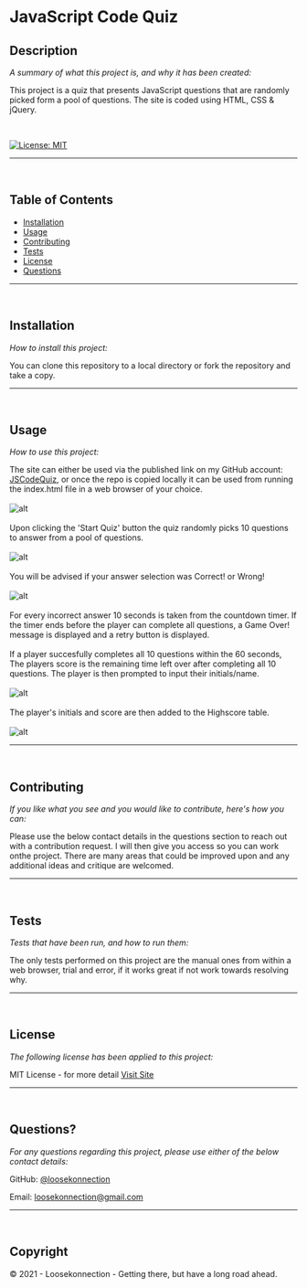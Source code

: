 
# JavaScript Code Quiz

## Description 

*A summary of what this project is, and why it has been created:*

This project is a quiz that presents JavaScript questions that are randomly picked form a pool of questions. The site is coded using HTML, CSS & jQuery.

<br>

[![License: MIT](https://img.shields.io/badge/License-MIT-yellow.svg)](https://opensource.org/licenses/MIT)

---

<br>


## Table of Contents       
   * [Installation](#installation)
   * [Usage](#usage)
   * [Contributing](#contributing)    
   * [Tests](#tests)    
   * [License](#license)
   * [Questions](#questions)
---

<br>

## Installation

*How to install this project:*

You can clone this repository to a local directory or fork the repository and take a copy.

 
---

<br>

## Usage 

*How to use this project:*

The site can either be used via the published link on my GitHub account: [JSCodeQuiz](https://loosekonnection.github.io/JSCodeQuiz), or once the repo is copied locally it can be used from running the index.html file in a web browser of your choice. <br> <br> ![alt](README_img/screenshot_01.PNG) <br> <br> Upon clicking the 'Start Quiz' button the quiz randomly picks 10 questions to answer from a pool of questions. <br> <br> ![alt](README_img/screenshot_02.PNG) <br> <br> You will be advised if your answer selection was Correct! or Wrong! <br> <br> ![alt](README_img/screenshot_03.PNG) <br> <br> For every incorrect answer 10 seconds is taken from the countdown timer. If the timer ends before the player can complete all questions, a Game Over! message is displayed and a retry button is displayed. <br> <br> If a player succesfully completes all 10 questions within the 60 seconds, The players score is the remaining time left over after completing all 10 questions. The player is then prompted to input their initials/name. <br> <br> ![alt](README_img/screenshot_05.PNG) <br> <br> The player's initials and score are then added to the Highscore table. <br> <br> ![alt](README_img/screenshot_06.PNG)


---

<br>

## Contributing

*If you like what you see and you would like to contribute, here's how you can:*

Please use the below contact details in the questions section to reach out with a contribution request. I will then give you access so you can work onthe project. There are many areas that could be improved upon and any additional ideas and critique are welcomed.

 
---

<br>

## Tests

*Tests that have been run, and how to run them:*

The only tests performed on this project are the manual ones from within a web browser, trial and error, if it works great if not work towards resolving why.


---

<br>

## License

*The following license has been applied to this project:*

MIT License - for more detail [Visit Site](https://opensource.org/licenses/MIT)


---

<br>

## Questions?

*For any questions regarding this project, please use either of the below contact details:*

GitHub: [@loosekonnection](https://github.com/loosekonnection)

Email: loosekonnection@gmail.com


---

<br>

## Copyright

© 2021 - Loosekonnection - Getting there, but have a long road ahead.

